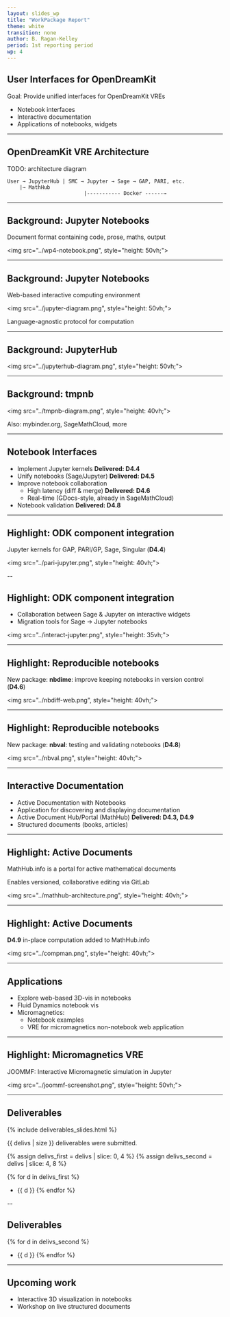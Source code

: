 ```yaml
---
layout: slides_wp
title: "WorkPackage Report"
theme: white
transition: none
author: B. Ragan-Kelley
period: 1st reporting period
wp: 4
---
```



<section data-markdown data-separator="^---\n" data-separator-vertical="^--\n">

## User Interfaces for OpenDreamKit

Goal: Provide unified interfaces for OpenDreamKit VREs

- Notebook interfaces
- Interactive documentation
- Applications of notebooks, widgets

---
## OpenDreamKit VRE Architecture

TODO: architecture diagram

```
User → JupyterHub | SMC → Jupyter → Sage → GAP, PARI, etc.
    |→ MathHub
                         |----------- Docker ------→
```

---
## Background: Jupyter Notebooks

Document format containing code, prose, maths, output

<img src="../wp4-notebook.png", style="height: 50vh;">


---
## Background: Jupyter Notebooks

Web-based interactive computing environment

<img src="../jupyter-diagram.png", style="height: 50vh;">

Language-agnostic protocol for computation

---
## Background: JupyterHub

<img src="../jupyterhub-diagram.png", style="height: 50vh;">

---
## Background: tmpnb

<img src="../tmpnb-diagram.png", style="height: 40vh;">

Also: mybinder.org, SageMathCloud, more


---
## Notebook Interfaces

- Implement Jupyter kernels **Delivered: D4.4**
- Unify notebooks (Sage/Jupyter) **Delivered: D4.5**
- Improve notebook collaboration
   - High latency (diff & merge) **Delivered: D4.6**
   - Real-time (GDocs-style, already in SageMathCloud)
- Notebook validation **Delivered: D4.8**

---
## Highlight: ODK component integration

Jupyter kernels for GAP, PARI/GP, Sage, Singular (**D4.4**)

<img src="../pari-jupyter.png", style="height: 40vh;">

--
## Highlight: ODK component integration

- Collaboration between Sage & Jupyter on interactive widgets
- Migration tools for Sage → Jupyter notebooks


<img src="../interact-jupyter.png", style="height: 35vh;">

---
## Highlight: Reproducible notebooks

New package: **nbdime**: improve keeping notebooks in version control (**D4.6**)

<img src="../nbdiff-web.png", style="height: 40vh;">


---
## Highlight: Reproducible notebooks

New package: **nbval**: testing and validating notebooks (**D4.8**)

<img src="../nbval.png", style="height: 40vh;">

---
## Interactive Documentation

- Active Documentation with Notebooks
- Application for discovering and displaying documentation
- Active Document Hub/Portal (MathHub) **Delivered: D4.3, D4.9**
- Structured documents (books, articles)

---
## Highlight: Active Documents

MathHub.info is a portal for active mathematical documents

Enables versioned, collaborative editing via GitLab

<img src="../mathhub-architecture.png", style="height: 40vh;">

---
## Highlight: Active Documents

**D4.9** in-place computation added to MathHub.info

<img src="../compman.png", style="height: 40vh;">

---
## Applications

- Explore web-based 3D-vis in notebooks
- Fluid Dynamics notebook vis
- Micromagnetics:
   - Notebook examples
   - VRE for micromagnetics non-notebook web application

---
## Highlight: Micromagnetics VRE

JOOMMF: Interactive Micromagnetic simulation in Jupyter

<img src="../joommf-screenshot.png", style="height: 50vh;">

---
## Deliverables

{% include deliverables_slides.html %}

{{ delivs | size }} deliverables were submitted.

{% assign delivs_first = delivs | slice: 0, 4 %}
{% assign delivs_second = delivs | slice: 4, 8 %}

{% for d in delivs_first %}
- {{ d }}
{% endfor %}

--
## Deliverables

{% for d in delivs_second %}
- {{ d }}
{% endfor %}


---
## Upcoming work

- Interactive 3D visualization in notebooks
- Workshop on live structured documents

</section>


